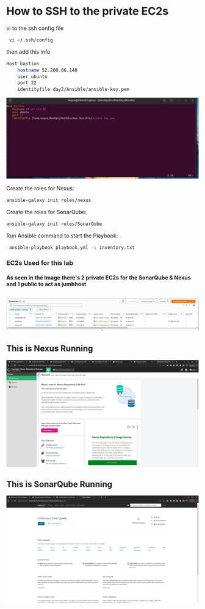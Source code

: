 # How to SSH to the private EC2s

vi to the ssh config file 
```bash 
 vi ~/.ssh/config
```
then add this info 

```bash
Host bastion
    hostname 52.200.86.148 
    user ubuntu
    port 22
    identityfile day2/Ansible/ansible-key.pem
```
![home_Page Image](./Images/SSH.png) 


Create the roles for Nexus:
```bash
ansible-galaxy init roles/nexus
```
Create the roles for SonarQube:
```bash
ansible-galaxy init roles/SonarQube
```
Run Ansible command to start the Playbook:
```bash
 ansible-playbook playbook.yml -i inventory.txt
```
### EC2s Used for this lab 
#### As seen in the Image there's 2 private EC2s for the SonarQube & Nexus and 1 public to act as jumbhost
![home_Page Image](./Images/ec2s.png)
---
## This is Nexus Running 
![home_Page Image](./Images/Nexus.png) 

## This is SonarQube Running 

![home_Page Image](./Images/Sonar.png) 
